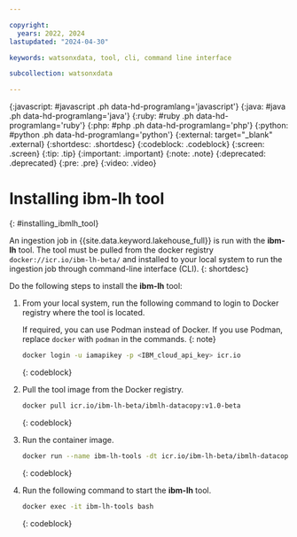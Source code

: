 ```yaml
---

copyright:
  years: 2022, 2024
lastupdated: "2024-04-30"

keywords: watsonxdata, tool, cli, command line interface

subcollection: watsonxdata

---
```


{:javascript: #javascript .ph data-hd-programlang='javascript'}
{:java: #java .ph data-hd-programlang='java'}
{:ruby: #ruby .ph data-hd-programlang='ruby'}
{:php: #php .ph data-hd-programlang='php'}
{:python: #python .ph data-hd-programlang='python'}
{:external: target="_blank" .external}
{:shortdesc: .shortdesc}
{:codeblock: .codeblock}
{:screen: .screen}
{:tip: .tip}
{:important: .important}
{:note: .note}
{:deprecated: .deprecated}
{:pre: .pre}
{:video: .video}

# Installing ibm-lh tool
{: #installing_ibmlh_tool}

An ingestion job in {{site.data.keyword.lakehouse_full}} is run with the **ibm-lh** tool. The tool must be pulled from the docker registry `docker://icr.io/ibm-lh-beta/` and installed to your local system to run the ingestion job through command-line interface (CLI).
{: shortdesc}

Do the following steps to install the **ibm-lh** tool:

1. From your local system, run the following command to login to Docker registry where the tool is located.

   If required, you can use Podman instead of Docker. If you use Podman, replace `docker` with `podman` in the commands.
   {: note}

   ```bash
   docker login -u iamapikey -p <IBM_cloud_api_key> icr.io
   ```
   {: codeblock}

2. Pull the tool image from the Docker registry.

   ```bash
   docker pull icr.io/ibm-lh-beta/ibmlh-datacopy:v1.0-beta
   ```
   {: codeblock}

3. Run the container image.

   ```bash
   docker run --name ibm-lh-tools -dt icr.io/ibm-lh-beta/ibmlh-datacopy:1.0-beta
   ```
   {: codeblock}

4. Run the following command to start the **ibm-lh** tool.

   ```bash
   docker exec -it ibm-lh-tools bash
   ```
   {: codeblock}
